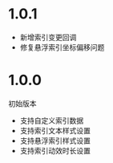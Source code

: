 # 1.0.1

- 新增索引变更回调
- 修复悬浮索引坐标偏移问题

# 1.0.0
初始版本

- 支持自定义索引数据
- 支持索引文本样式设置
- 支持悬浮索引样式设置
- 支持索引动效时长设置
